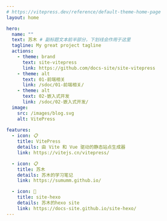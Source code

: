 ```yaml
---
# https://vitepress.dev/reference/default-theme-home-page
layout: home

hero:
  name: ""
  text: 苏木 # 副标题文本前半部分，下划线会作用于这里
  tagline: My great project tagline
  actions:
    - theme: brand
      text: site-vitepress
      link: https://github.com/docs-site/site-vitepress
    - theme: alt
      text: 01-前端相关
      link: /sdoc/01-前端相关/
    - theme: alt
      text: 02-嵌入式开发
      link: /sdoc/02-嵌入式开发/
  image:
    src: /images/blog.svg
    alt: VitePress
	
features:
  - icon: 📋
    title: VitePress
    details: 由 Vite 和 Vue 驱动的静态站点生成器
    link: https://vitejs.cn/vitepress/

  - icon: 📋
    title: 苏木
    details: 苏木的学习笔记
    link: https://sumumm.github.io/

  - icon: 📝
    title: site-hexo
    details: 苏木的hexo site
    link: https://docs-site.github.io/site-hexo/
---
```


<HomeUnderline />
